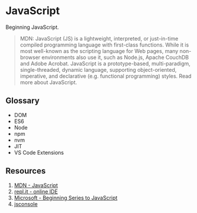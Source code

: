 # JavaScript

Beginning JavaScript.

> MDN: JavaScript (JS) is a lightweight, interpreted, or just-in-time compiled programming language with first-class functions. While it is most well-known as the scripting language for Web pages, many non-browser environments also use it, such as Node.js, Apache CouchDB and Adobe Acrobat. JavaScript is a prototype-based, multi-paradigm, single-threaded, dynamic language, supporting object-oriented, imperative, and declarative (e.g. functional programming) styles. Read more about JavaScript.

## Glossary

* DOM 
* ES6 
* Node 
* npm 
* nvm 
* JIT
* VS Code Extensions

## Resources 

1. [MDN - JavaScript](https://developer.mozilla.org/en-US/docs/Web/JavaScript)
1. [repl.it - online IDE](https://repl.it/)
1. [Microsoft - Beginning Series to JavaScript](https://www.youtube.com/watch?v=_EDM5aPVLmo&list=PLlrxD0HtieHhW0NCG7M536uHGOtJ95Ut2&index=1)
1. [jsconsole](https://jsconsole.com/)
